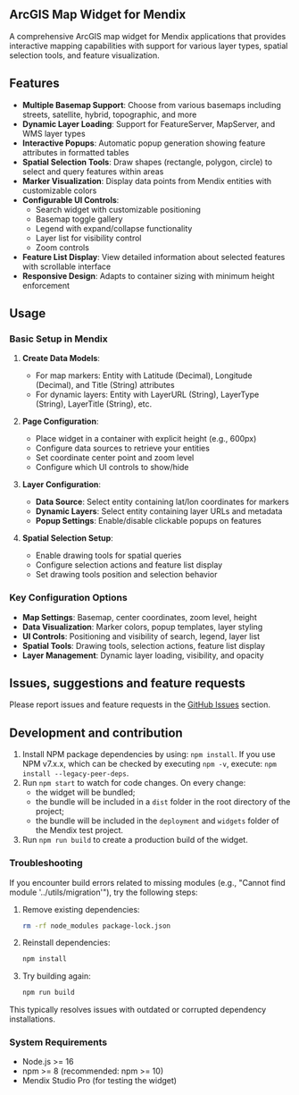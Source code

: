 ## ArcGIS Map Widget for Mendix

A comprehensive ArcGIS map widget for Mendix applications that provides interactive mapping capabilities with support for various layer types, spatial selection tools, and feature visualization.

## Features

- **Multiple Basemap Support**: Choose from various basemaps including streets, satellite, hybrid, topographic, and more
- **Dynamic Layer Loading**: Support for FeatureServer, MapServer, and WMS layer types
- **Interactive Popups**: Automatic popup generation showing feature attributes in formatted tables
- **Spatial Selection Tools**: Draw shapes (rectangle, polygon, circle) to select and query features within areas
- **Marker Visualization**: Display data points from Mendix entities with customizable colors
- **Configurable UI Controls**: 
  - Search widget with customizable positioning
  - Basemap toggle gallery
  - Legend with expand/collapse functionality
  - Layer list for visibility control
  - Zoom controls
- **Feature List Display**: View detailed information about selected features with scrollable interface
- **Responsive Design**: Adapts to container sizing with minimum height enforcement

## Usage

### Basic Setup in Mendix

1. **Create Data Models**:
   - For map markers: Entity with Latitude (Decimal), Longitude (Decimal), and Title (String) attributes
   - For dynamic layers: Entity with LayerURL (String), LayerType (String), LayerTitle (String), etc.

2. **Page Configuration**:
   - Place widget in a container with explicit height (e.g., 600px)
   - Configure data sources to retrieve your entities
   - Set coordinate center point and zoom level
   - Configure which UI controls to show/hide

3. **Layer Configuration**:
   - **Data Source**: Select entity containing lat/lon coordinates for markers
   - **Dynamic Layers**: Select entity containing layer URLs and metadata
   - **Popup Settings**: Enable/disable clickable popups on features

4. **Spatial Selection Setup**:
   - Enable drawing tools for spatial queries
   - Configure selection actions and feature list display
   - Set drawing tools position and selection behavior

### Key Configuration Options

- **Map Settings**: Basemap, center coordinates, zoom level, height
- **Data Visualization**: Marker colors, popup templates, layer styling
- **UI Controls**: Positioning and visibility of search, legend, layer list
- **Spatial Tools**: Drawing tools, selection actions, feature list display
- **Layer Management**: Dynamic layer loading, visibility, and opacity

## Issues, suggestions and feature requests

Please report issues and feature requests in the [GitHub Issues](https://github.com/NiallPG/arcgis-widget-project/issues) section.

## Development and contribution

1. Install NPM package dependencies by using: `npm install`. If you use NPM v7.x.x, which can be checked by executing `npm -v`, execute: `npm install --legacy-peer-deps`.
1. Run `npm start` to watch for code changes. On every change:
    - the widget will be bundled;
    - the bundle will be included in a `dist` folder in the root directory of the project;
    - the bundle will be included in the `deployment` and `widgets` folder of the Mendix test project.
1. Run `npm run build` to create a production build of the widget.

### Troubleshooting

If you encounter build errors related to missing modules (e.g., "Cannot find module '../utils/migration'"), try the following steps:

1. Remove existing dependencies:
   ```bash
   rm -rf node_modules package-lock.json
   ```

2. Reinstall dependencies:
   ```bash
   npm install
   ```

3. Try building again:
   ```bash
   npm run build
   ```

This typically resolves issues with outdated or corrupted dependency installations.

### System Requirements

- Node.js >= 16
- npm >= 8 (recommended: npm >= 10)
- Mendix Studio Pro (for testing the widget)